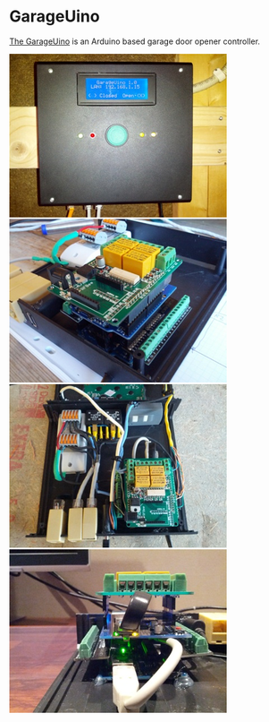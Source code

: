 GarageUino
==========

[The GarageUino](http://xdevelopers.net/?p=173) is an Arduino based garage door opener controller.

![01](/images/01.jpg "01")
![02](/images/02.jpg "02")
![03](/images/03.jpg "03")
![04](/images/04.jpg "04")
